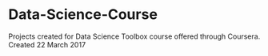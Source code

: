 # Data-Science-Course
Projects created for Data Science Toolbox course offered through Coursera.  Created 22 March 2017
